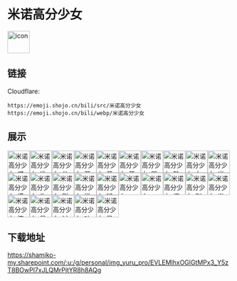# 米诺高分少女
<img src="https://emoji.shojo.cn/bili/src/米诺高分少女/icon.png" width="50" height="50" alt="icon">

## 链接
Cloudflare:
```
https://emoji.shojo.cn/bili/src/米诺高分少女
https://emoji.shojo.cn/bili/webp/米诺高分少女
```
## 展示
<img src="https://emoji.shojo.cn/bili/src/米诺高分少女/米诺高分少女-哎呀米诺.png" width="50" height="50" alt="米诺高分少女-哎呀米诺"><img src="https://emoji.shojo.cn/bili/src/米诺高分少女/米诺高分少女-诶.png" width="50" height="50" alt="米诺高分少女-诶"><img src="https://emoji.shojo.cn/bili/src/米诺高分少女/米诺高分少女-分我一口.png" width="50" height="50" alt="米诺高分少女-分我一口"><img src="https://emoji.shojo.cn/bili/src/米诺高分少女/米诺高分少女-开编.png" width="50" height="50" alt="米诺高分少女-开编"><img src="https://emoji.shojo.cn/bili/src/米诺高分少女/米诺高分少女-开大.png" width="50" height="50" alt="米诺高分少女-开大"><img src="https://emoji.shojo.cn/bili/src/米诺高分少女/米诺高分少女-开心.png" width="50" height="50" alt="米诺高分少女-开心"><img src="https://emoji.shojo.cn/bili/src/米诺高分少女/米诺高分少女-哭.png" width="50" height="50" alt="米诺高分少女-哭"><img src="https://emoji.shojo.cn/bili/src/米诺高分少女/米诺高分少女-酷诺米.png" width="50" height="50" alt="米诺高分少女-酷诺米"><img src="https://emoji.shojo.cn/bili/src/米诺高分少女/米诺高分少女-么么哒.png" width="50" height="50" alt="米诺高分少女-么么哒"><img src="https://emoji.shojo.cn/bili/src/米诺高分少女/米诺高分少女-米蝓.png" width="50" height="50" alt="米诺高分少女-米蝓"><img src="https://emoji.shojo.cn/bili/src/米诺高分少女/米诺高分少女-摸鱼.png" width="50" height="50" alt="米诺高分少女-摸鱼"><img src="https://emoji.shojo.cn/bili/src/米诺高分少女/米诺高分少女-生气.png" width="50" height="50" alt="米诺高分少女-生气"><img src="https://emoji.shojo.cn/bili/src/米诺高分少女/米诺高分少女-刷碗.png" width="50" height="50" alt="米诺高分少女-刷碗"><img src="https://emoji.shojo.cn/bili/src/米诺高分少女/米诺高分少女-说的道理.png" width="50" height="50" alt="米诺高分少女-说的道理"><img src="https://emoji.shojo.cn/bili/src/米诺高分少女/米诺高分少女-疑问.png" width="50" height="50" alt="米诺高分少女-疑问"><img src="https://emoji.shojo.cn/bili/src/米诺高分少女/米诺高分少女-EOE.png" width="50" height="50" alt="米诺高分少女-EOE"><img src="https://emoji.shojo.cn/bili/src/米诺高分少女/米诺高分少女-prpr.png" width="50" height="50" alt="米诺高分少女-prpr"><img src="https://emoji.shojo.cn/bili/src/米诺高分少女/米诺高分少女-绷.png" width="50" height="50" alt="米诺高分少女-绷"><img src="https://emoji.shojo.cn/bili/src/米诺高分少女/米诺高分少女-别急.png" width="50" height="50" alt="米诺高分少女-别急"><img src="https://emoji.shojo.cn/bili/src/米诺高分少女/米诺高分少女-光鼙鼓.png" width="50" height="50" alt="米诺高分少女-光鼙鼓"><img src="https://emoji.shojo.cn/bili/src/米诺高分少女/米诺高分少女-流汗.png" width="50" height="50" alt="米诺高分少女-流汗"><img src="https://emoji.shojo.cn/bili/src/米诺高分少女/米诺高分少女-是碟.png" width="50" height="50" alt="米诺高分少女-是碟"><img src="https://emoji.shojo.cn/bili/src/米诺高分少女/米诺高分少女-讨口子.png" width="50" height="50" alt="米诺高分少女-讨口子"><img src="https://emoji.shojo.cn/bili/src/米诺高分少女/米诺高分少女-吐血.png" width="50" height="50" alt="米诺高分少女-吐血"><img src="https://emoji.shojo.cn/bili/src/米诺高分少女/米诺高分少女-易拉罐.png" width="50" height="50" alt="米诺高分少女-易拉罐">

## 下载地址

https://shamiko-my.sharepoint.com/:u:/g/personal/img_yuru_pro/EVLEMlhxOGlGtMPx3_Y5zT8BOwPl7xJLQMrPjtYR8h8AQg
